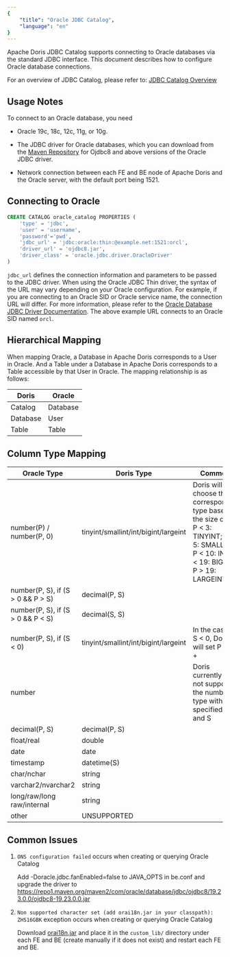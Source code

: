 ```yaml
---
{
    "title": "Oracle JDBC Catalog",
    "language": "en"
}
---
```


<!--
Licensed to the Apache Software Foundation (ASF) under one
or more contributor license agreements.  See the NOTICE file
distributed with this work for additional information
regarding copyright ownership.  The ASF licenses this file
to you under the Apache License, Version 2.0 (the
"License"); you may not use this file except in compliance
with the License.  You may obtain a copy of the License at

  http://www.apache.org/licenses/LICENSE-2.0

Unless required by applicable law or agreed to in writing,
software distributed under the License is distributed on an
"AS IS" BASIS, WITHOUT WARRANTIES OR CONDITIONS OF ANY
KIND, either express or implied.  See the License for the
specific language governing permissions and limitations
under the License.
-->

Apache Doris JDBC Catalog supports connecting to Oracle databases via the standard JDBC interface. This document describes how to configure Oracle database connections.

For an overview of JDBC Catalog, please refer to: [JDBC Catalog Overview](./jdbc-catalog-overview.md)

## Usage Notes

To connect to an Oracle database, you need

* Oracle 19c, 18c, 12c, 11g, or 10g.

* The JDBC driver for Oracle databases, which you can download from the [Maven Repository](https://mvnrepository.com/artifact/com.oracle.database.jdbc) for Ojdbc8 and above versions of the Oracle JDBC driver.

* Network connection between each FE and BE node of Apache Doris and the Oracle server, with the default port being 1521.

## Connecting to Oracle

```sql
CREATE CATALOG oracle_catalog PROPERTIES (
    'type' = 'jdbc',
    'user' = 'username',
    'password'='pwd',
    'jdbc_url' = 'jdbc:oracle:thin:@example.net:1521:orcl',
    'driver_url' = 'ojdbc8.jar',
    'driver_class' = 'oracle.jdbc.driver.OracleDriver'
)
```

`jdbc_url` defines the connection information and parameters to be passed to the JDBC driver. When using the Oracle JDBC Thin driver, the syntax of the URL may vary depending on your Oracle configuration. For example, if you are connecting to an Oracle SID or Oracle service name, the connection URL will differ. For more information, please refer to the [Oracle Database JDBC Driver Documentation](https://docs.oracle.com/en/database/oracle/oracle-database/19/jjdbc/data-sources-and-URLs.html). The above example URL connects to an Oracle SID named `orcl`.

## Hierarchical Mapping

When mapping Oracle, a Database in Apache Doris corresponds to a User in Oracle. And a Table under a Database in Apache Doris corresponds to a Table accessible by that User in Oracle. The mapping relationship is as follows:

| Doris    | Oracle   |
| -------- | -------- |
| Catalog  | Database |
| Database | User     |
| Table    | Table    |

## Column Type Mapping

| Oracle Type                           | Doris Type                           | Comment                                                                                                         |
| ------------------------------------- | ------------------------------------ | --------------------------------------------------------------------------------------------------------------- |
| number(P) / number(P, 0)              | tinyint/smallint/int/bigint/largeint | Doris will choose the corresponding type based on the size of P: P < 3: TINYINT; P < 5: SMALLINT; P < 10: INT; P < 19: BIGINT; P > 19: LARGEINT |
| number(P, S), if (S > 0 && P > S) | decimal(P, S)                        |                                                                                                                 |
| number(P, S), if (S > 0 && P < S) | decimal(S, S)                        |                                                                                                                 |
| number(P, S), if (S < 0)          | tinyint/smallint/int/bigint/largeint | In the case of S < 0, Doris will set P to `P + |S|`, and perform the same mapping as `number(P) / number(P, 0)`                                         |
| number                                |                                      | Doris currently does not support the number type without specified P and S                                                                                       |
| decimal(P, S)                         | decimal(P, S)                        |                                                                                                                 |
| float/real                            | double                               |                                                                                                                 |
| date                                  | date                                 |                                                                                                                 |
| timestamp                             | datetime(S)                          |                                                                                                                 |
| char/nchar                            | string                               |                                                                                                                 |
| varchar2/nvarchar2                    | string                               |                                                                                                                 |
| long/raw/long raw/internal            | string                               |                                                                                                                 |
| other                                 | UNSUPPORTED                          |                                                                                                                 |

## Common Issues

1. `ONS configuration failed` occurs when creating or querying Oracle Catalog

   Add -Doracle.jdbc.fanEnabled=false to JAVA\_OPTS in be.conf and upgrade the driver to <https://repo1.maven.org/maven2/com/oracle/database/jdbc/ojdbc8/19.23.0.0/ojdbc8-19.23.0.0.jar>

2. `Non supported character set (add orai18n.jar in your classpath): ZHS16GBK` exception occurs when creating or querying Oracle Catalog

   Download [orai18n.jar](https://www.oracle.com/database/technologies/appdev/jdbc-downloads.html) and place it in the `custom_lib/` directory under each FE and BE (create manually if it does not exist) and restart each FE and BE.